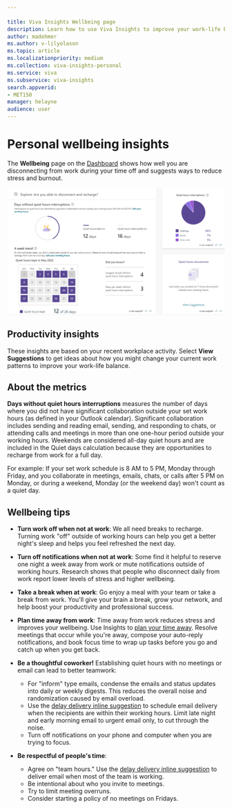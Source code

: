 ```yaml
---

title: Viva Insights Wellbeing page
description: Learn how to use Viva Insights to improve your work-life balance
author: madehmer
ms.author: v-lilyolason
ms.topic: article
ms.localizationpriority: medium 
ms.collection: viva-insights-personal 
ms.service: viva 
ms.subservice: viva-insights 
search.appverid: 
- MET150 
manager: helayne
audience: user
---
```


# Personal wellbeing insights

The **Wellbeing** page on the [Dashboard](dashboard-2.md) shows how well you are disconnecting from work during your time off and suggests ways to reduce stress and burnout.

![Wellbeing page.](../../Images/mya/use/wellbeing.png)

## Productivity insights

These insights are based on your recent workplace activity. Select **View Suggestions** to get ideas about how you might change your current work patterns to improve your work-life balance.

## About the metrics

**Days without quiet hours interruptions** measures the number of days where you did not have significant collaboration outside your set work hours (as defined in your Outlook calendar). Significant collaboration includes sending and reading email, sending, and responding to chats, or attending calls and meetings in more than one one-hour period outside your working hours. Weekends are considered all-day quiet hours and are included in the Quiet days calculation because they are opportunities to recharge from work for a full day.

For example: If your set work schedule is 8 AM to 5 PM, Monday through Friday, and you collaborate in meetings, emails, chats, or calls after 5 PM on Monday, or during a weekend, Monday (or the weekend day) won't count as a quiet day.

## Wellbeing tips

* **Turn work off when not at work**: We all need breaks to recharge. Turning work "off" outside of working hours can help you get a better night's sleep and helps you feel refreshed the next day.

* **Turn off notifications when not at work**: Some find it helpful to reserve one night a week away from work or mute notifications outside of working hours. Research shows that people who disconnect daily from work report lower levels of stress and higher wellbeing.

* **Take a break when at work**: Go enjoy a meal with your team or take a break from work. You'll give your brain a break, grow your network, and help boost your productivity and professional success.

* **Plan time away from work**: Time away from work reduces stress and improves your wellbeing. Use Insights to [plan your time away](../use/use-the-insights.md#plan-your-time-away). Resolve meetings that occur while you're away, compose your auto-reply notifications, and book focus time to wrap up tasks before you go and catch up when you get back.

* **Be a thoughtful coworker!** Establishing quiet hours with no meetings or email can lead to better teamwork:

  * For "inform" type emails, condense the emails and status updates into daily or weekly digests. This reduces the overall noise and randomization caused by email overload.
  * Use the [delay delivery inline suggestion](../use/mya-notifications.md#delay-delivery) to schedule email delivery when the recipients are within their working hours. Limit late night and early morning email to urgent email only, to cut through the noise.
  * Turn off notifications on your phone and computer when you are trying to focus.

* **Be respectful of people's time**:  

  * Agree on "team hours." Use the [delay delivery inline suggestion](../use/mya-notifications.md#delay-delivery) to deliver email when most of the team is working.
  * Be intentional about who you invite to meetings.
  * Try to limit meeting overruns.
  * Consider starting a policy of no meetings on Fridays.

